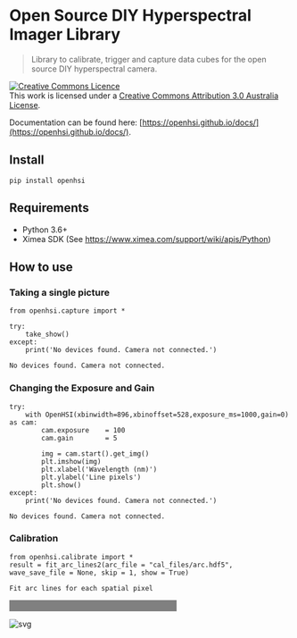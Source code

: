 # Open Source DIY Hyperspectral Imager Library
> Library to calibrate, trigger and capture data cubes for the open source DIY hyperspectral camera. 


<a rel="license" href="http://creativecommons.org/licenses/by/3.0/au/"><img alt="Creative Commons Licence" style="border-width:0" src="https://i.creativecommons.org/l/by/3.0/au/88x31.png" /></a><br />This work is licensed under a <a rel="license" href="http://creativecommons.org/licenses/by/3.0/au/">Creative Commons Attribution 3.0 Australia License</a>.



Documentation can be found here: [https://openhsi.github.io/docs/](https://openhsi.github.io/docs/).

## Install

`pip install openhsi`

## Requirements

- Python 3.6+
- Ximea SDK (See https://www.ximea.com/support/wiki/apis/Python)

## How to use

### Taking a single picture

```
from openhsi.capture import *

try:
    take_show()
except:
    print('No devices found. Camera not connected.')
```

    No devices found. Camera not connected.


### Changing the Exposure and Gain

```
try:
    with OpenHSI(xbinwidth=896,xbinoffset=528,exposure_ms=1000,gain=0) as cam:
        cam.exposure    = 100
        cam.gain        = 5

        img = cam.start().get_img()
        plt.imshow(img)
        plt.xlabel('Wavelength (nm)')
        plt.ylabel('Line pixels')
        plt.show()
except:
    print('No devices found. Camera not connected.')
```

    No devices found. Camera not connected.


### Calibration

```
from openhsi.calibrate import *
result = fit_arc_lines2(arc_file = "cal_files/arc.hdf5", wave_save_file = None, skip = 1, show = True)
```

    Fit arc lines for each spatial pixel




<div>
    <style>
        /* Turns off some styling */
        progress {
            /* gets rid of default border in Firefox and Opera. */
            border: none;
            /* Needs to be in here for Safari polyfill so background images work as expected. */
            background-size: auto;
        }
        .progress-bar-interrupted, .progress-bar-interrupted::-webkit-progress-bar {
            background: #F44336;
        }
    </style>
  <progress value='0' class='' max='896' style='width:300px; height:20px; vertical-align: middle;'></progress>

</div>




![svg](docs/images/output_10_2.svg)

